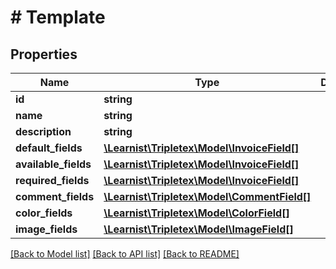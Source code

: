 # # Template

## Properties

Name | Type | Description | Notes
------------ | ------------- | ------------- | -------------
**id** | **string** |  | [optional]
**name** | **string** |  | [optional]
**description** | **string** |  | [optional]
**default_fields** | [**\Learnist\Tripletex\Model\InvoiceField[]**](InvoiceField.md) |  | [optional]
**available_fields** | [**\Learnist\Tripletex\Model\InvoiceField[]**](InvoiceField.md) |  | [optional]
**required_fields** | [**\Learnist\Tripletex\Model\InvoiceField[]**](InvoiceField.md) |  | [optional]
**comment_fields** | [**\Learnist\Tripletex\Model\CommentField[]**](CommentField.md) |  | [optional]
**color_fields** | [**\Learnist\Tripletex\Model\ColorField[]**](ColorField.md) |  | [optional]
**image_fields** | [**\Learnist\Tripletex\Model\ImageField[]**](ImageField.md) |  | [optional]

[[Back to Model list]](../../README.md#models) [[Back to API list]](../../README.md#endpoints) [[Back to README]](../../README.md)

